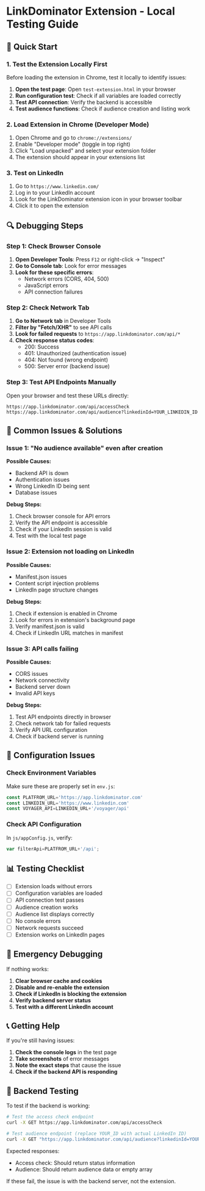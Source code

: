 # LinkDominator Extension - Local Testing Guide

## 🚀 Quick Start

### 1. Test the Extension Locally First

Before loading the extension in Chrome, test it locally to identify issues:

1. **Open the test page**: Open `test-extension.html` in your browser
2. **Run configuration test**: Check if all variables are loaded correctly
3. **Test API connection**: Verify the backend is accessible
4. **Test audience functions**: Check if audience creation and listing work

### 2. Load Extension in Chrome (Developer Mode)

1. Open Chrome and go to `chrome://extensions/`
2. Enable "Developer mode" (toggle in top right)
3. Click "Load unpacked" and select your extension folder
4. The extension should appear in your extensions list

### 3. Test on LinkedIn

1. Go to `https://www.linkedin.com/`
2. Log in to your LinkedIn account
3. Look for the LinkDominator extension icon in your browser toolbar
4. Click it to open the extension

## 🔍 Debugging Steps

### Step 1: Check Browser Console

1. **Open Developer Tools**: Press `F12` or right-click → "Inspect"
2. **Go to Console tab**: Look for error messages
3. **Look for these specific errors**:
   - Network errors (CORS, 404, 500)
   - JavaScript errors
   - API connection failures

### Step 2: Check Network Tab

1. **Go to Network tab** in Developer Tools
2. **Filter by "Fetch/XHR"** to see API calls
3. **Look for failed requests** to `https://app.linkdominator.com/api/*`
4. **Check response status codes**:
   - 200: Success
   - 401: Unauthorized (authentication issue)
   - 404: Not found (wrong endpoint)
   - 500: Server error (backend issue)

### Step 3: Test API Endpoints Manually

Open your browser and test these URLs directly:

```
https://app.linkdominator.com/api/accessCheck
https://app.linkdominator.com/api/audience?linkedinId=YOUR_LINKEDIN_ID
```

## 🐛 Common Issues & Solutions

### Issue 1: "No audience available" even after creation

**Possible Causes:**
- Backend API is down
- Authentication issues
- Wrong LinkedIn ID being sent
- Database issues

**Debug Steps:**
1. Check browser console for API errors
2. Verify the API endpoint is accessible
3. Check if your LinkedIn session is valid
4. Test with the local test page

### Issue 2: Extension not loading on LinkedIn

**Possible Causes:**
- Manifest.json issues
- Content script injection problems
- LinkedIn page structure changes

**Debug Steps:**
1. Check if extension is enabled in Chrome
2. Look for errors in extension's background page
3. Verify manifest.json is valid
4. Check if LinkedIn URL matches in manifest

### Issue 3: API calls failing

**Possible Causes:**
- CORS issues
- Network connectivity
- Backend server down
- Invalid API keys

**Debug Steps:**
1. Test API endpoints directly in browser
2. Check network tab for failed requests
3. Verify API URL configuration
4. Check if backend server is running

## 🔧 Configuration Issues

### Check Environment Variables

Make sure these are properly set in `env.js`:

```javascript
const PLATFROM_URL='https://app.linkdominator.com'
const LINKEDIN_URL='https://www.linkedin.com'
const VOYAGER_API=LINKEDIN_URL+'/voyager/api'
```

### Check API Configuration

In `js/appConfig.js`, verify:

```javascript
var filterApi=PLATFROM_URL+'/api';
```

## 📊 Testing Checklist

- [ ] Extension loads without errors
- [ ] Configuration variables are loaded
- [ ] API connection test passes
- [ ] Audience creation works
- [ ] Audience list displays correctly
- [ ] No console errors
- [ ] Network requests succeed
- [ ] Extension works on LinkedIn pages

## 🚨 Emergency Debugging

If nothing works:

1. **Clear browser cache and cookies**
2. **Disable and re-enable the extension**
3. **Check if LinkedIn is blocking the extension**
4. **Verify backend server status**
5. **Test with a different LinkedIn account**

## 📞 Getting Help

If you're still having issues:

1. **Check the console logs** in the test page
2. **Take screenshots** of error messages
3. **Note the exact steps** that cause the issue
4. **Check if the backend API is responding**

## 🔄 Backend Testing

To test if the backend is working:

```bash
# Test the access check endpoint
curl -X GET https://app.linkdominator.com/api/accessCheck

# Test audience endpoint (replace YOUR_ID with actual LinkedIn ID)
curl -X GET "https://app.linkdominator.com/api/audience?linkedinId=YOUR_ID"
```

Expected responses:
- Access check: Should return status information
- Audience: Should return audience data or empty array

If these fail, the issue is with the backend server, not the extension. 